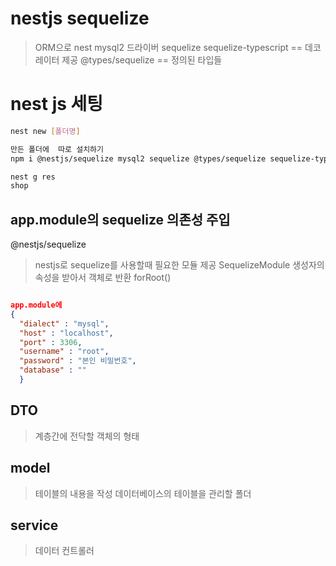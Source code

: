 # nestjs sequelize 

> ORM으로 nest
> mysql2 드라이버
> sequelize 
> sequelize-typescript == 데코레이터 제공
> @types/sequelize == 정의된 타입들

# nest js 세팅
```sh
nest new [폴더명]

만든 폴더에  따로 설치하기
npm i @nestjs/sequelize mysql2 sequelize @types/sequelize sequelize-typescript

nest g res
shop
```

## app.module의 sequelize 의존성 주입
@nestjs/sequelize
> nestjs로 sequelize를 사용할때 필요한 모듈 제공
> SequelizeModule
> 생성자의 속성을 받아서 객체로 반환
> forRoot()
```json

app.module에
{
  "dialect" : "mysql", 
  "host" : "localhost",
  "port" : 3306,
  "username" : "root",
  "password" : "본인 비밀번호",
  "database" : ""
  }
```

## DTO
> 계층간에 전닥할 객체의 형태


## model
> 테이블의 내용을 작성
> 데이터베이스의 테이블을 관리할 폴더

## service
> 데이터 컨트롤러

